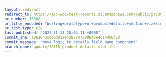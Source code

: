 ```yaml
---
layout: redirect
redirect_to: https://a8c-woo-test-reports.s3.amazonaws.com/public/pr/36368/e2e/index.html
pr_number: 36368
pr_title_encoded: "Working+prototype+of+product+details+section+via+slotfill"
pr_test_type: e2e
last_published: "2023-01-11 20:04:11 +0000"
commit_sha: a061643c06ad01ae4287247388648e4c144b6f38
commit_message: "Move logic to details field name component"
branch_name: update/36016-product-details-slotfill
---
```

